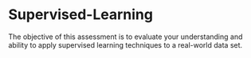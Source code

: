 # Supervised-Learning

The objective of this assessment is to evaluate your understanding and ability to apply supervised learning techniques to a real-world data set.
